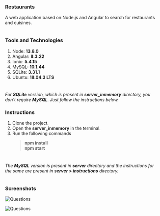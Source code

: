 ### Restaurants
A web application based on Node.js and Angular to search for restaurants and cuisines.
#    
    
### Tools and Technologies
1. Node: **13.6.0**
2. Angular: **8.3.22**
3. Ionic: **5.4.15**
4. MySQL: **10.1.44**
5. SQLite: **3.31.1**
6. Ubuntu: **18.04.3 LTS**
#    
    
*For **SQLite** version, which is present in **server_inmemory** directory, you don't require **MySQL**. Just follow the instructions below.*

### Instructions
1. Clone the project.
2. Open the **server_inmemory** in the terminal.
3. Run the following commands
   > **npm install**    
   > **npm start** 
#    
    
*The **MySQL** version is present in **server** directory and the instructions for the same are present in **server > instructions** directory.*
#    
    
### Screenshots
![Questions](https://raw.githubusercontent.com/rohitkori/restaurant_search_app/master/server/screenshots/restaurant2.png)

![Questions](https://raw.githubusercontent.com/rohitkori/restaurant_search_app/master/server/screenshots/restaurant1.png)
